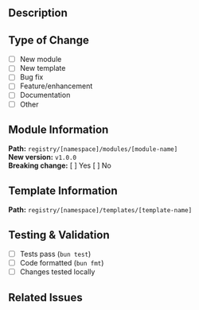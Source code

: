 ## Description

<!-- Briefly describe what this PR does and why -->

## Type of Change

- [ ] New module
- [ ] New template
- [ ] Bug fix
- [ ] Feature/enhancement
- [ ] Documentation
- [ ] Other

## Module Information

<!-- Delete this section if not applicable -->

**Path:** `registry/[namespace]/modules/[module-name]`  
**New version:** `v1.0.0`  
**Breaking change:** [ ] Yes [ ] No

## Template Information

<!-- Delete this section if not applicable -->

**Path:** `registry/[namespace]/templates/[template-name]`

## Testing & Validation

- [ ] Tests pass (`bun test`)
- [ ] Code formatted (`bun fmt`)
- [ ] Changes tested locally

## Related Issues

<!-- Link related issues or write "None" if not applicable -->

